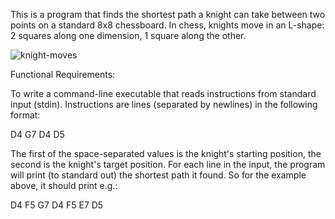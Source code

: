
 This is a program that finds the shortest path a knight can take between two points on a standard 8x8 chessboard. In chess, knights move in an L-shape: 2 squares along one dimension, 1 square along the other.
 
 ![knight-moves](https://user-images.githubusercontent.com/27274397/211841486-af58f1e4-e8a0-4f8a-bc1c-bf2386d022b7.png)

Functional Requirements:

To write a command-line executable that reads instructions from standard input (stdin).
Instructions are lines (separated by newlines) in the following format:

D4 G7
D4 D5

The first of the space-separated values is the knight's starting position, the second is the knight's target position.
For each line in the input, the program will print (to standard out) the shortest path it found. So for the example above, it should print e.g.:

D4 F5 G7
D4 F5 E7 D5

